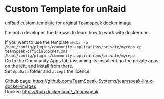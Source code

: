 # Custom Template for unRaid
unRaid custom template for orginal Teamspeak docker image

I'm not a developer, the file was to learn how to work with dockerman.

If you want to use the template ```mkdir -p /boot/config/plugins/community.applications/private/myrepo
cp teamSpeak-officialdocker.xml /boot/config/plugins/community.applications/private/myrepo```<br>
Go to the Community Apps tab (assuming its installed) go the private apps on the left, and install from there.<br>
Set ```AppData``` folder and ```accept``` the licence

Github page: https://github.com/TeamSpeak-Systems/teamspeak-linux-docker-images<br>
Docker: https://hub.docker.com/_/teamspeak
